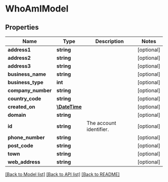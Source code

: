 # WhoAmIModel

## Properties
Name | Type | Description | Notes
------------ | ------------- | ------------- | -------------
**address1** | **string** |  | [optional] 
**address2** | **string** |  | [optional] 
**address3** | **string** |  | [optional] 
**business_name** | **string** |  | [optional] 
**business_type** | **int** |  | [optional] 
**company_number** | **string** |  | [optional] 
**country_code** | **string** |  | [optional] 
**created_on** | [**\DateTime**](\DateTime.md) |  | [optional] 
**domain** | **string** |  | [optional] 
**id** | **string** | The account identifier. | [optional] 
**phone_number** | **string** |  | [optional] 
**post_code** | **string** |  | [optional] 
**town** | **string** |  | [optional] 
**web_address** | **string** |  | [optional] 

[[Back to Model list]](../README.md#documentation-for-models) [[Back to API list]](../README.md#documentation-for-api-endpoints) [[Back to README]](../README.md)


